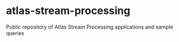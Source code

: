 # atlas-stream-processing
Public repository of Atlas Stream Processing applications and sample queries 
